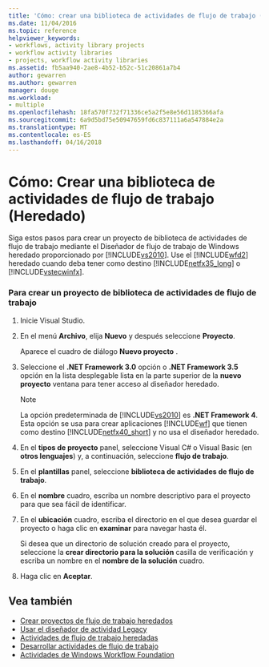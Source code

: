 ```yaml
---
title: 'Cómo: crear una biblioteca de actividades de flujo de trabajo (heredado) | Documentos de Microsoft'
ms.date: 11/04/2016
ms.topic: reference
helpviewer_keywords:
- workflows, activity library projects
- workflow activity libraries
- projects, workflow activity libraries
ms.assetid: fb5aa940-2ae8-4b52-b52c-51c20861a7b4
author: gewarren
ms.author: gewarren
manager: douge
ms.workload:
- multiple
ms.openlocfilehash: 18fa570f732f71336ce5a2f5e8e56d1185366afa
ms.sourcegitcommit: 6a9d5bd75e50947659fd6c837111a6a547884e2a
ms.translationtype: MT
ms.contentlocale: es-ES
ms.lasthandoff: 04/16/2018
---
```

# <a name="how-to-create-a-workflow-activity-library-legacy"></a>Cómo: Crear una biblioteca de actividades de flujo de trabajo (Heredado)

Siga estos pasos para crear un proyecto de biblioteca de actividades de flujo de trabajo mediante el Diseñador de flujo de trabajo de Windows heredado proporcionado por [!INCLUDE[vs2010](../misc/includes/vs2010_md.md)]. Use el [!INCLUDE[wfd2](../workflow-designer/includes/wfd2_md.md)] heredado cuando deba tener como destino [!INCLUDE[netfx35_long](../workflow-designer/includes/netfx35_long_md.md)] o [!INCLUDE[vstecwinfx](../workflow-designer/includes/vstecwinfx_md.md)].

### <a name="to-create-a-workflow-activity-library-project"></a>Para crear un proyecto de biblioteca de actividades de flujo de trabajo

1.  Inicie Visual Studio.

2.  En el menú **Archivo**, elija **Nuevo** y después seleccione **Proyecto**.

     Aparece el cuadro de diálogo **Nuevo proyecto** .

3.  Seleccione el **.NET Framework 3.0** opción o **.NET Framework 3.5** opción en la lista desplegable lista en la parte superior de la **nuevo proyecto** ventana para tener acceso al diseñador heredado.

    > [!NOTE]
    > La opción predeterminada de [!INCLUDE[vs2010](../misc/includes/vs2010_md.md)] es **.NET Framework 4**. Esta opción se usa para crear aplicaciones [!INCLUDE[wf](../workflow-designer/includes/wf_md.md)] que tienen como destino [!INCLUDE[netfx40_short](../workflow-designer/includes/netfx40_short_md.md)] y no usa el diseñador heredado.

4.  En el **tipos de proyecto** panel, seleccione Visual C# o Visual Basic (en **otros lenguajes**) y, a continuación, seleccione **flujo de trabajo**.

5.  En el **plantillas** panel, seleccione **biblioteca de actividades de flujo de trabajo**.

6.  En el **nombre** cuadro, escriba un nombre descriptivo para el proyecto para que sea fácil de identificar.

7.  En el **ubicación** cuadro, escriba el directorio en el que desea guardar el proyecto o haga clic en **examinar** para navegar hasta él.

     Si desea que un directorio de solución creado para el proyecto, seleccione la **crear directorio para la solución** casilla de verificación y escriba un nombre en el **nombre de la solución** cuadro.

8.  Haga clic en **Aceptar**.

## <a name="see-also"></a>Vea también

- [Crear proyectos de flujo de trabajo heredados](../workflow-designer/creating-legacy-workflow-projects.md)
- [Usar el diseñador de actividad Legacy](../workflow-designer/using-the-legacy-activity-designer.md)
- [Actividades de flujo de trabajo heredadas](../workflow-designer/legacy-workflow-activities.md)
- [Desarrollar actividades de flujo de trabajo](http://msdn.microsoft.com/en-us/19876dfc-dfa5-4d52-b1f5-1d087474cc52)
- [Actividades de Windows Workflow Foundation](http://msdn.microsoft.com/en-us/192c4c1e-afb6-4f58-ab11-2b5bbbc2d2c0)